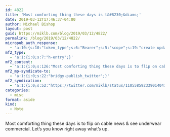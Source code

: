 ```yaml
---
id: 4822
title: 'Most comforting thing these days is t&#8230;&diams;'
date: 2019-03-12T17:46:37-04:00
author: Michael Bishop
layout: post
guid: https://miklb.com/blog/2019/03/12/4822/
permalink: /blog/2019/03/12/4822/
micropub_auth_response:
  - 'a:10:{s:10:"token_type";s:6:"Bearer";s:5:"scope";s:19:"create update media";s:2:"me";s:18:"https://miklb.com/";s:9:"issued_by";s:45:"https://miklb.com/wp-json/indieauth/1.0/token";s:9:"client_id";s:21:"https://quill.p3k.io/";s:11:"client_name";s:5:"Quill";s:11:"client_icon";s:46:"https://quill.p3k.io/images/quill-icon-196.png";s:9:"issued_at";i:1549993187;s:4:"user";i:1;s:13:"last_accessed";i:1552427197;}'
mf2_type:
  - 'a:1:{i:0;s:7:"h-entry";}'
mf2_content:
  - 'a:1:{i:0;s:126:"Most comforting thing these days is to flip on cable news & see underwear commercial. Let’s you know right away what’s up.";}'
mf2_mp-syndicate-to:
  - 'a:1:{i:0;s:22:"bridgy-publish_twitter";}'
mf2_syndication:
  - 'a:1:{i:0;s:52:"https://twitter.com/miklb/status/1105585923390140418";}'
categories:
  - misc
format: aside
kind:
  - Note
---
```

Most comforting thing these days is to flip on cable news &amp; see underwear commercial. Let’s you know right away what’s up.